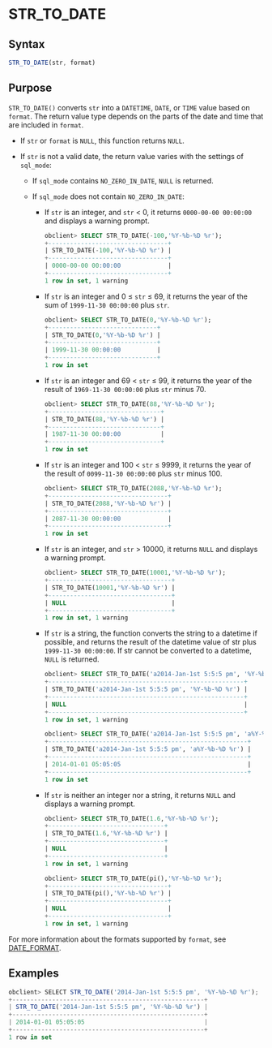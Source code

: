 # STR_TO_DATE

## Syntax

```javascript
STR_TO_DATE(str, format)
```

## Purpose

`STR_TO_DATE()` converts `str` into a `DATETIME`, `DATE`, or `TIME` value based on `format`. The return value type depends on the parts of the date and time that are included in `format`.

* If `str` or `format` is `NULL`, this function returns `NULL`.

* If `str` is not a valid date, the return value varies with the settings of `sql_mode`:

   * If `sql_mode` contains `NO_ZERO_IN_DATE`, `NULL` is returned.

   * If `sql_mode` does not contain `NO_ZERO_IN_DATE`:

      * If `str` is an integer, and `str` \< 0, it returns `0000-00-00 00:00:00` and displays a warning prompt.

         ```sql
         obclient> SELECT STR_TO_DATE(-100,'%Y-%b-%D %r');
         +---------------------------------+
         | STR_TO_DATE(-100,'%Y-%b-%D %r') |
         +---------------------------------+
         | 0000-00-00 00:00:00             |
         +---------------------------------+
         1 row in set, 1 warning
         ```

      * If `str` is an integer and 0 ≤ `str` ≤ 69, it returns the year of the sum of `1999-11-30 00:00:00` plus `str`.

         ```sql
         obclient> SELECT STR_TO_DATE(0,'%Y-%b-%D %r');
         +------------------------------+
         | STR_TO_DATE(0,'%Y-%b-%D %r') |
         +------------------------------+
         | 1999-11-30 00:00:00          |
         +------------------------------+
         1 row in set
         ```

      * If `str` is an integer and 69 \< `str` ≤ 99, it returns the year of the result of `1969-11-30 00:00:00` plus `str` minus 70.

         ```sql
         obclient> SELECT STR_TO_DATE(88,'%Y-%b-%D %r');
         +-------------------------------+
         | STR_TO_DATE(88,'%Y-%b-%D %r') |
         +-------------------------------+
         | 1987-11-30 00:00:00           |
         +-------------------------------+
         1 row in set
         ```

      * If `str` is an integer and 100 \< `str` ≤ 9999, it returns the year of the result of `0099-11-30 00:00:00` plus `str` minus 100.

         ```sql
         obclient> SELECT STR_TO_DATE(2088,'%Y-%b-%D %r');
         +---------------------------------+
         | STR_TO_DATE(2088,'%Y-%b-%D %r') |
         +---------------------------------+
         | 2087-11-30 00:00:00             |
         +---------------------------------+
         1 row in set
         ```

      * If `str` is an integer, and `str` \> 10000, it returns `NULL` and displays a warning prompt.

         ```sql
         obclient> SELECT STR_TO_DATE(10001,'%Y-%b-%D %r');
         +----------------------------------+
         | STR_TO_DATE(10001,'%Y-%b-%D %r') |
         +----------------------------------+
         | NULL                             |
         +----------------------------------+
         1 row in set, 1 warning
         ```

      * If `str` is a string, the function converts the string to a datetime if possible, and returns the result of the datetime value of str plus `1999-11-30 00:00:00`. If str cannot be converted to a datetime, `NULL` is returned.

         ```sql
         obclient> SELECT STR_TO_DATE('a2014-Jan-1st 5:5:5 pm', '%Y-%b-%D %r');
         +------------------------------------------------------+
         | STR_TO_DATE('a2014-Jan-1st 5:5:5 pm', '%Y-%b-%D %r') |
         +------------------------------------------------------+
         | NULL                                                 |
         +------------------------------------------------------+
         1 row in set, 1 warning

         obclient> SELECT STR_TO_DATE('a2014-Jan-1st 5:5:5 pm', 'a%Y-%b-%D %r');
         +-------------------------------------------------------+
         | STR_TO_DATE('a2014-Jan-1st 5:5:5 pm', 'a%Y-%b-%D %r') |
         +-------------------------------------------------------+
         | 2014-01-01 05:05:05                                   |
         +-------------------------------------------------------+
         1 row in set
         ```

      * If `str` is neither an integer nor a string, it returns `NULL` and displays a warning prompt.

         ```sql
         obclient> SELECT STR_TO_DATE(1.6,'%Y-%b-%D %r');
         +--------------------------------+
         | STR_TO_DATE(1.6,'%Y-%b-%D %r') |
         +--------------------------------+
         | NULL                           |
         +--------------------------------+
         1 row in set, 1 warning

         obclient> SELECT STR_TO_DATE(pi(),'%Y-%b-%D %r');
         +---------------------------------+
         | STR_TO_DATE(pi(),'%Y-%b-%D %r') |
         +---------------------------------+
         | NULL                            |
         +---------------------------------+
         1 row in set, 1 warning
         ```

For more information about the formats supported by `format`, see [DATE_FORMAT](../1.date-and-time-functions-of-mysql-mode/10.date-format-of-mysql-mode.md).

## Examples

```javascript
obclient> SELECT STR_TO_DATE('2014-Jan-1st 5:5:5 pm', '%Y-%b-%D %r');
+-----------------------------------------------------+
| STR_TO_DATE('2014-Jan-1st 5:5:5 pm', '%Y-%b-%D %r') |
+-----------------------------------------------------+
| 2014-01-01 05:05:05                                 |
+-----------------------------------------------------+
1 row in set
```

